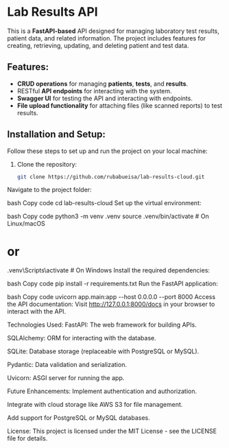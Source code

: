 # Lab Results API

This is a **FastAPI-based** API designed for managing laboratory test results, patient data, and related information. The project includes features for creating, retrieving, updating, and deleting patient and test data.

## Features:
- **CRUD operations** for managing **patients**, **tests**, and **results**.
- RESTful **API endpoints** for interacting with the system.
- **Swagger UI** for testing the API and interacting with endpoints.
- **File upload functionality** for attaching files (like scanned reports) to test results.

## Installation and Setup:
Follow these steps to set up and run the project on your local machine:

1. Clone the repository:
   ```bash
   git clone https://github.com/rubabueisa/lab-results-cloud.git
Navigate to the project folder:

bash
Copy code
cd lab-results-cloud
Set up the virtual environment:

bash
Copy code
python3 -m venv .venv
source .venv/bin/activate  # On Linux/macOS
# or
.venv\Scripts\activate     # On Windows
Install the required dependencies:

bash
Copy code
pip install -r requirements.txt
Run the FastAPI application:

bash
Copy code
uvicorn app.main:app --host 0.0.0.0 --port 8000
Access the API documentation:
Visit http://127.0.0.1:8000/docs in your browser to interact with the API.

Technologies Used:
FastAPI: The web framework for building APIs.

SQLAlchemy: ORM for interacting with the database.

SQLite: Database storage (replaceable with PostgreSQL or MySQL).

Pydantic: Data validation and serialization.

Uvicorn: ASGI server for running the app.

Future Enhancements:
Implement authentication and authorization.

Integrate with cloud storage like AWS S3 for file management.

Add support for PostgreSQL or MySQL databases.

License:
This project is licensed under the MIT License - see the LICENSE file for details.
